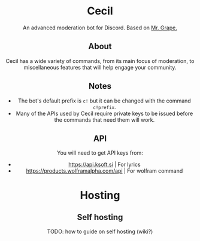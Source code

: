 <div align="center">
	<h1>Cecil</h1>
	<p>An advanced moderation bot for Discord. Based on <a href="https://github.com/kinglalu/Mr.Grape">Mr. Grape.</a><p>
<!-- The Discord server isn't ready yet. --!>
<!-- <p><a href="https://discord.gg/NSGmteyrmg" align="center">
<img alt="Discord" src="https://img.shields.io/discord/837596157256925184">
</a></p>
</div> --!>


## About

Cecil has a wide variety of commands, from its main focus of moderation, to miscellaneous features that will help engage your community.

## Notes
* The bot's default prefix is `c!` but it can be changed with the command `c!prefix`.
* Many of the APIs used by Cecil require private keys to be issued before the commands that need them will work.

## API

You will need to get API keys from:

* https://api.ksoft.si | For lyrics
* https://products.wolframalpha.com/api | For wolfram command

# Hosting

## Self hosting

TODO: how to guide on self hosting (wiki?)
